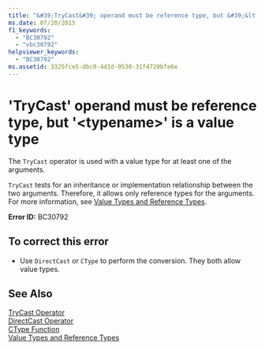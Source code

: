 ```yaml
---
title: "&#39;TryCast&#39; operand must be reference type, but &#39;&lt;typename&gt;&#39; is a value type"
ms.date: 07/20/2015
f1_keywords: 
  - "BC30792"
  - "vbc30792"
helpviewer_keywords: 
  - "BC30792"
ms.assetid: 3325fce5-dbc0-4d1d-9530-31f4720bfe6e
---
```

# &#39;TryCast&#39; operand must be reference type, but &#39;&lt;typename&gt;&#39; is a value type
The `TryCast` operator is used with a value type for at least one of the arguments.  
  
 `TryCast` tests for an inheritance or implementation relationship between the two arguments. Therefore, it allows only reference types for the arguments. For more information, see [Value Types and Reference Types](../../visual-basic/programming-guide/language-features/data-types/value-types-and-reference-types.md).  
  
 **Error ID:** BC30792  
  
## To correct this error  
  
-   Use `DirectCast` or `CType` to perform the conversion. They both allow value types.  
  
## See Also  
 [TryCast Operator](../../visual-basic/language-reference/operators/trycast-operator.md)  
 [DirectCast Operator](../../visual-basic/language-reference/operators/directcast-operator.md)  
 [CType Function](../../visual-basic/language-reference/functions/ctype-function.md)  
 [Value Types and Reference Types](../../visual-basic/programming-guide/language-features/data-types/value-types-and-reference-types.md)
